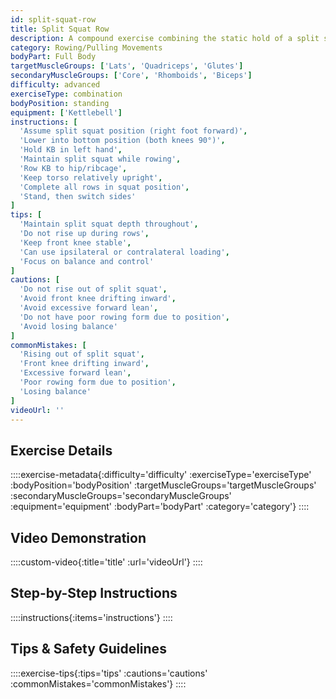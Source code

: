 ```yaml
---
id: split-squat-row
title: Split Squat Row
description: A compound exercise combining the static hold of a split squat with rowing motion, building lower body isometric strength while developing back muscles and testing balance and coordination.
category: Rowing/Pulling Movements
bodyPart: Full Body
targetMuscleGroups: ['Lats', 'Quadriceps', 'Glutes']
secondaryMuscleGroups: ['Core', 'Rhomboids', 'Biceps']
difficulty: advanced
exerciseType: combination
bodyPosition: standing
equipment: ['Kettlebell']
instructions: [
  'Assume split squat position (right foot forward)',
  'Lower into bottom position (both knees 90°)',
  'Hold KB in left hand',
  'Maintain split squat while rowing',
  'Row KB to hip/ribcage',
  'Keep torso relatively upright',
  'Complete all rows in squat position',
  'Stand, then switch sides'
]
tips: [
  'Maintain split squat depth throughout',
  'Do not rise up during rows',
  'Keep front knee stable',
  'Can use ipsilateral or contralateral loading',
  'Focus on balance and control'
]
cautions: [
  'Do not rise out of split squat',
  'Avoid front knee drifting inward',
  'Avoid excessive forward lean',
  'Do not have poor rowing form due to position',
  'Avoid losing balance'
]
commonMistakes: [
  'Rising out of split squat',
  'Front knee drifting inward',
  'Excessive forward lean',
  'Poor rowing form due to position',
  'Losing balance'
]
videoUrl: ''
---
```


## Exercise Details

::::exercise-metadata{:difficulty='difficulty' :exerciseType='exerciseType' :bodyPosition='bodyPosition' :targetMuscleGroups='targetMuscleGroups' :secondaryMuscleGroups='secondaryMuscleGroups' :equipment='equipment' :bodyPart='bodyPart' :category='category'}
::::

## Video Demonstration

::::custom-video{:title='title' :url='videoUrl'}
::::

## Step-by-Step Instructions

::::instructions{:items='instructions'}
::::

## Tips & Safety Guidelines

::::exercise-tips{:tips='tips' :cautions='cautions' :commonMistakes='commonMistakes'}
::::
